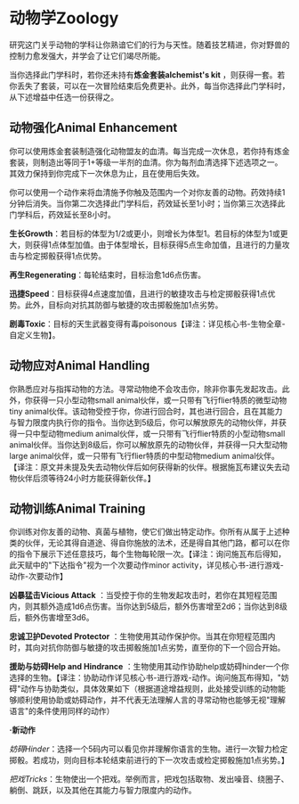 # 动物学Zoology

研究这门关乎动物的学科让你熟谙它们的行为与天性。随着技艺精进，你对野兽的控制力愈发强大，并学会了让它们竭尽所能。

当你选择此门学科时，若你还未持有**炼金套装alchemist\'s kit**
，则获得一套。若你丢失了套装，可以在一次冒险结束后免费更补。此外，每当你选择此门学科时，从下述增益中任选一份获得之。

## 动物强化Animal Enhancement 

你可以使用炼金套装制造强化动物盟友的血清。每当完成一次休息，若你持有炼金套装，则制造出等同于1+等级一半剂的血清。你为每剂血清选择下述选项之一。其效力保持到你完成下一次休息为止，且在使用后失效。

你可以使用一个动作来将血清施予你触及范围内一个对你友善的动物。药效持续1分钟后消失。当你第二次选择此门学科后，药效延长至1小时；当你第三次选择此门学科后，药效延长至8小时。

**生长Growth**：若目标的体型为1/2或更小，则增长为体型1。若目标的体型为1或更大，则获得1点体型加值。由于体型增长，目标获得5点生命加值，且进行的力量攻击与检定掷骰获得1点优势。

**再生Regenerating**：每轮结束时，目标治愈1d6点伤害。

**迅捷Speed**：目标获得4点速度加值，且进行的敏捷攻击与检定掷骰获得1点优势。此外，目标向对抗其防御与敏捷的攻击掷骰施加1点劣势。

**剧毒Toxic**：目标的天生武器变得有毒poisonous【译注：详见核心书-生物全章-自定义生物】。

## 动物应对Animal Handling 

你熟悉应对与指挥动物的方法。寻常动物绝不会攻击你，除非你事先发起攻击。此外，你获得一只小型动物small
animal伙伴，或一只带有飞行flier特质的微型动物tiny
animal伙伴。该动物受控于你，你进行回合时，其也进行回合，且在其能力与智力限度内执行你的指令。当你达到5级后，你可以解放原先的动物伙伴，并获得一只中型动物medium
animal伙伴，或一只带有飞行flier特质的小型动物small
animal伙伴。当你达到8级后，你可以解放原先的动物伙伴，并获得一只大型动物large
animal伙伴，或一只带有飞行flier特质的中型动物medium
animal伙伴。【译注：原文并未提及失去动物伙伴后如何获得新的伙伴。根据施瓦布建议失去动物伙伴后须等待24小时方能获得新伙伴。】

## 动物训练Animal Training 

你训练对你友善的动物、真菌与植物，使它们做出特定动作。你所有从属于上述种类的伙伴，无论其得自道途、得自你施放的法术，还是得自其他门路，都可以在你的指令下展示下述任意技巧，每个生物每轮限一次。【译注：询问施瓦布后得知，此天赋中的"下达指令"视为一个次要动作minor
activity，详见核心书-进行游戏-动作-次要动作】

**凶暴猛击Vicious Attack**
：当受控于你的生物发起攻击时，若你在其短程范围内，则其额外造成1d6点伤害。当你达到5级后，额外伤害增至2d6；当你达到8级后，额外伤害增至3d6。

**忠诚卫护Devoted Protector**
：生物使用其动作保护你。当其在你短程范围内时，其向对抗你防御与敏捷的攻击掷骰施加1点劣势，直至你的下一个回合开始。

**援助与妨碍Help and Hindrance**
：生物使用其动作协助help或妨碍hinder一个你选择的生物。【译注：协助动作详见核心书-进行游戏-动作。询问施瓦布得知，"妨碍"动作与协助类似，具体效果如下（根据道途增益规则，此处接受训练的动物能够顺利使用协助或妨碍动作，并不代表无法理解人言的寻常动物也能够无视"理解语言"的条件使用同样的动作）

**·新动作**

*妨碍Hinder*：选择一个5码内可以看见你并理解你语言的生物。进行一次智力检定掷骰。若成功，则向目标本轮结束前进行的下一次攻击或检定掷骰施加1点劣势。】

*把戏Tricks*：生物使出一个把戏。举例而言，把戏包括取物、发出噪音、绕圈子、躺倒、跳跃，以及其他在其能力与智力限度内的动作。
